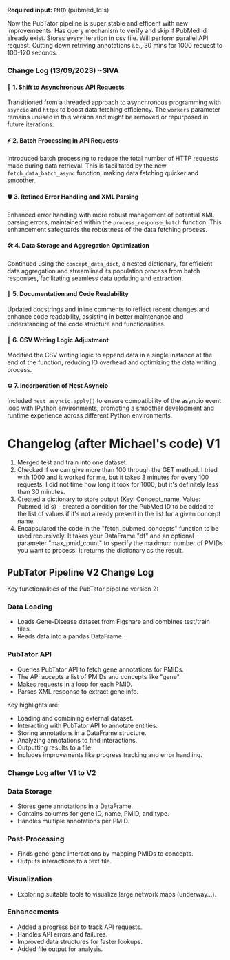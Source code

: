 **Required input:** `PMID` (pubmed_Id's)

Now the PubTator pipeline is super stable and efficent with new improvemeents.
Has query mechanism to verify and skip if PubMed id already exist.
Stores every iteration in csv file.
Will perform parallel API request. Cutting down retriving annotations i.e., 30 mins for 1000 request to 100-120 seconds.

### Change Log (13/09/2023) ~SIVA

#### :rocket: 1. Shift to Asynchronous API Requests
Transitioned from a threaded approach to asynchronous programming with `asyncio` and `httpx` to boost data fetching efficiency. The `workers` parameter remains unused in this version and might be removed or repurposed in future iterations.

#### :zap: 2. Batch Processing in API Requests
Introduced batch processing to reduce the total number of HTTP requests made during data retrieval. This is facilitated by the new `fetch_data_batch_async` function, making data fetching quicker and smoother.

#### :shield: 3. Refined Error Handling and XML Parsing
Enhanced error handling with more robust management of potential XML parsing errors, maintained within the `process_response_batch` function. This enhancement safeguards the robustness of the data fetching process.

#### :hammer_and_wrench: 4. Data Storage and Aggregation Optimization
Continued using the `concept_data_dict`, a nested dictionary, for efficient data aggregation and streamlined its population process from batch responses, facilitating seamless data updating and extraction.

#### :memo: 5. Documentation and Code Readability
Updated docstrings and inline comments to reflect recent changes and enhance code readability, assisting in better maintenance and understanding of the code structure and functionalities.

#### :floppy_disk: 6. CSV Writing Logic Adjustment
Modified the CSV writing logic to append data in a single instance at the end of the function, reducing IO overhead and optimizing the data writing process.

#### :gear: 7. Incorporation of Nest Asyncio
Included `nest_asyncio.apply()` to ensure compatibility of the asyncio event loop with IPython environments, promoting a smoother development and runtime experience across different Python environments.

# Changelog (after Michael's code) V1

1. Merged test and train into one dataset.
2. Checked if we can give more than 100 through the GET method. I tried with 1000 and it worked for me, but it takes 3 minutes for every 100 requests. I did not time how long it took for 1000, but it's definitely less than 30 minutes.
3. Created a dictionary to store output (Key: Concept_name, Value: Pubmed_id's) - created a condition for the PubMed ID to be added to the list of values if it's not already present in the list for a given concept name.
4. Encapsulated the code in the "fetch_pubmed_concepts" function to be used recursively. It takes your DataFrame "df" and an optional parameter "max_pmid_count" to specify the maximum number of PMIDs you want to process. It returns the dictionary as the result.

## PubTator Pipeline V2 Change Log

Key functionalities of the PubTator pipeline version 2:

### Data Loading
- Loads Gene-Disease dataset from Figshare and combines test/train files.
- Reads data into a pandas DataFrame.

### PubTator API
- Queries PubTator API to fetch gene annotations for PMIDs.
- The API accepts a list of PMIDs and concepts like "gene".
- Makes requests in a loop for each PMID.
- Parses XML response to extract gene info.

Key highlights are:

- Loading and combining external dataset.
- Interacting with PubTator API to annotate entities.
- Storing annotations in a DataFrame structure.
- Analyzing annotations to find interactions.
- Outputting results to a file.
- Includes improvements like progress tracking and error handling.

### Change Log after V1 to V2

### Data Storage
- Stores gene annotations in a DataFrame.
- Contains columns for gene ID, name, PMID, and type.
- Handles multiple annotations per PMID.

### Post-Processing
- Finds gene-gene interactions by mapping PMIDs to concepts.
- Outputs interactions to a text file.

### Visualization
- Exploring suitable tools to visualize large network maps (underway...).

### Enhancements
- Added a progress bar to track API requests.
- Handles API errors and failures.
- Improved data structures for faster lookups.
- Added file output for analysis.

